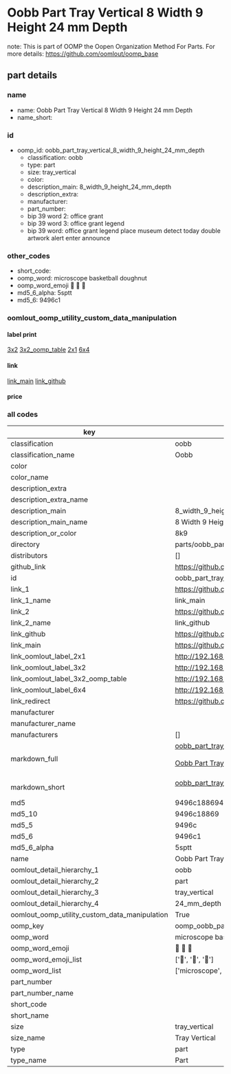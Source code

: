 # Oobb Part Tray Vertical 8 Width 9 Height 24 mm Depth  

note: This is part of OOMP the Oopen Organization Method For Parts. For more details: https://github.com/oomlout/oomp_base

##  part details
  







### name
* name: Oobb Part Tray Vertical 8 Width 9 Height 24 mm Depth
* name_short: 
### id
* oomp_id: oobb_part_tray_vertical_8_width_9_height_24_mm_depth
  * classification: oobb
  * type: part
  * size: tray_vertical
  * color: 
  * description_main: 8_width_9_height_24_mm_depth
  * description_extra: 
  * manufacturer: 
  * part_number: 
  * bip 39 word 2: office grant
  * bip 39 word 3: office grant legend
  * bip 39 word: office grant legend place museum detect today double artwork alert enter announce

### other_codes
* short_code: 
* oomp_word: microscope basketball doughnut
* oomp_word_emoji :microscope: :basketball: :doughnut:
* md5_6_alpha: 5sptt
* md5_6: 9496c1






### oomlout_oomp_utility_custom_data_manipulation
#### label print
[3x2](http://192.168.1.245:1112/?label=oomp%205sptt)
[3x2_oomp_table](http://192.168.1.108:1112/?label=oomp%205sptt)
[2x1](http://192.168.1.242:1112/?label=oomp%205sptt)
[6x4](http://192.168.1.55:1112/?label=oomp%205sptt)    

#### link

[link_main](https://github.com/oomlout/oomlout_oomp_version_1_messy/tree/main/parts/oobb_part_tray_vertical_8_width_9_height_24_mm_depth) [link_github](https://github.com/oomlout/oomlout_oomp_version_1_messy/tree/main/parts/oobb_part_tray_vertical_8_width_9_height_24_mm_depth)                             

#### price







### all codes 
| key | value |  
| --- | --- |  
| classification | oobb |  
| classification_name | Oobb |  
| color |  |  
| color_name |  |  
| description_extra |  |  
| description_extra_name |  |  
| description_main | 8_width_9_height_24_mm_depth |  
| description_main_name | 8 Width 9 Height 24 mm Depth |  
| description_or_color | 8k9 |  
| directory | parts/oobb_part_tray_vertical_8_width_9_height_24_mm_depth |  
| distributors | [] |  
| github_link | https://github.com/oomlout/oomlout_oomp_part_src/tree/main/parts/oobb_part_tray_vertical_8_width_9_height_24_mm_depth |  
| id | oobb_part_tray_vertical_8_width_9_height_24_mm_depth |  
| link_1 | https://github.com/oomlout/oomlout_oomp_version_1_messy/tree/main/parts/oobb_part_tray_vertical_8_width_9_height_24_mm_depth |  
| link_1_name | link_main |  
| link_2 | https://github.com/oomlout/oomlout_oomp_version_1_messy/tree/main/parts/oobb_part_tray_vertical_8_width_9_height_24_mm_depth |  
| link_2_name | link_github |  
| link_github | https://github.com/oomlout/oomlout_oomp_version_1_messy/tree/main/parts/oobb_part_tray_vertical_8_width_9_height_24_mm_depth |  
| link_main | https://github.com/oomlout/oomlout_oomp_version_1_messy/tree/main/parts/oobb_part_tray_vertical_8_width_9_height_24_mm_depth |  
| link_oomlout_label_2x1 | http://192.168.1.242:1112/?label=oomp%205sptt |  
| link_oomlout_label_3x2 | http://192.168.1.245:1112/?label=oomp%205sptt |  
| link_oomlout_label_3x2_oomp_table | http://192.168.1.108:1112/?label=oomp%205sptt |  
| link_oomlout_label_6x4 | http://192.168.1.55:1112/?label=oomp%205sptt |  
| link_redirect | https://github.com/oomlout/oomlout_oomp_version_1_messy/tree/main/parts/oobb_part_tray_vertical_8_width_9_height_24_mm_depth |  
| manufacturer |  |  
| manufacturer_name |  |  
| manufacturers | [] |  
| markdown_full | [oobb_part_tray_vertical_8_width_9_height_24_mm_depth](none)<br>[](none)<br>[Oobb Part Tray Vertical 8 Width 9 Height 24 Mm Depth](none)<br><br> |  
| markdown_short | [oobb_part_tray_vertical_8_width_9_height_24_mm_depth](none)<br><br> |  
| md5 | 9496c1886941bc68f1c8da5cff196ccc |  
| md5_10 | 9496c18869 |  
| md5_5 | 9496c |  
| md5_6 | 9496c1 |  
| md5_6_alpha | 5sptt |  
| name | Oobb Part Tray Vertical 8 Width 9 Height 24 mm Depth |  
| oomlout_detail_hierarchy_1 | oobb |  
| oomlout_detail_hierarchy_2 | part |  
| oomlout_detail_hierarchy_3 | tray_vertical |  
| oomlout_detail_hierarchy_4 | 24_mm_depth |  
| oomlout_oomp_utility_custom_data_manipulation | True |  
| oomp_key | oomp_oobb_part_tray_vertical_8_width_9_height_24_mm_depth |  
| oomp_word | microscope basketball doughnut |  
| oomp_word_emoji | :microscope: :basketball: :doughnut: |  
| oomp_word_emoji_list | [':microscope:', ':basketball:', ':doughnut:'] |  
| oomp_word_list | ['microscope', 'basketball', 'doughnut'] |  
| part_number |  |  
| part_number_name |  |  
| short_code |  |  
| short_name |  |  
| size | tray_vertical |  
| size_name | Tray Vertical |  
| type | part |  
| type_name | Part |  
